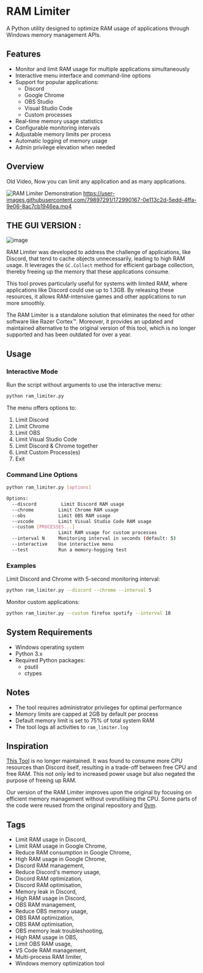 # RAM Limiter

A Python utility designed to optimize RAM usage of applications through Windows memory management APIs.

## Features

- Monitor and limit RAM usage for multiple applications simultaneously
- Interactive menu interface and command-line options
- Support for popular applications:
  - Discord
  - Google Chrome
  - OBS Studio
  - Visual Studio Code
  - Custom processes
- Real-time memory usage statistics
- Configurable monitoring intervals
- Adjustable memory limits per process
- Automatic logging of memory usage
- Admin privilege elevation when needed

## Overview
Old Video, Now you can limit any application and as many applications.

![RAM Limiter Demonstration](https://user-images.githubusercontent.com/79897291/173233207-912f3cb1-bc42-45fa-9f81-36da025f58a4.gif)
https://user-images.githubusercontent.com/79897291/172990167-0e113c2d-5edd-4ffa-9e06-8ac7cb1946ea.mp4

## THE GUI VERSION :

![image](https://github.com/user-attachments/assets/fa5ab459-5bcb-4b77-b870-eeb740138d21)


RAM Limiter was developed to address the challenge of applications, like Discord, that tend to cache objects unnecessarily, leading to high RAM usage. It leverages the `GC.Collect` method for efficient garbage collection, thereby freeing up the memory that these applications consume.

This tool proves particularly useful for systems with limited RAM, where applications like Discord could use up to 1.3GB. By releasing these resources, it allows RAM-intensive games and other applications to run more smoothly.

The RAM Limiter is a standalone solution that eliminates the need for other software like Razer Cortex™. Moreover, it provides an updated and maintained alternative to the original version of this tool, which is no longer supported and has been outdated for over a year.

## Usage

### Interactive Mode

Run the script without arguments to use the interactive menu:

```sh
python ram_limiter.py
```

The menu offers options to:
1. Limit Discord
2. Limit Chrome
3. Limit OBS
4. Limit Visual Studio Code
5. Limit Discord & Chrome together
6. Limit Custom Process(es)
0. Exit

### Command Line Options

```sh
python ram_limiter.py [options]

Options:
  --discord         Limit Discord RAM usage
  --chrome         Limit Chrome RAM usage
  --obs            Limit OBS RAM usage
  --vscode         Limit Visual Studio Code RAM usage
  --custom [PROCESSES...]
                   Limit RAM usage for custom processes
  --interval N     Monitoring interval in seconds (default: 5)
  --interactive    Use interactive menu
  --test           Run a memory-hogging test
```

### Examples

Limit Discord and Chrome with 5-second monitoring interval:
```sh
python ram_limiter.py --discord --chrome --interval 5
```

Monitor custom applications:
```sh
python ram_limiter.py --custom firefox spotify --interval 10
```

## System Requirements

- Windows operating system
- Python 3.x
- Required Python packages:
  - psutil
  - ctypes

## Notes

- The tool requires administrator privileges for optimal performance
- Memory limits are capped at 2GB by default per process
- Default memory limit is set to 75% of total system RAM
- The tool logs all activities to `ram_limiter.log`

## Inspiration
[This Tool](https://github.com/farajyeet/discord-ram-limiter) is no longer maintained. It was found to consume more CPU resources than Discord itself, resulting in a trade-off between free CPU and free RAM. This not only led to increased power usage but also negated the purpose of freeing up RAM.

Our version of the RAM Limiter improves upon the original by focusing on efficient memory management without overutilising the CPU. Some parts of the code were reused from the original repository and [0vm](https://github.com/0vm).


## Tags

- Limit RAM usage in Discord, 
- Limit RAM usage in Google Chrome, 
- Reduce RAM consumption in Google Chrome, 
- High RAM usage in Google Chrome, 
- Discord RAM management, 
- Reduce Discord's memory usage, 
- Discord RAM optimization, 
- Discord RAM optimisation, 
- Memory leak in Discord, 
- High RAM usage in Discord, 
- OBS RAM management, 
- Reduce OBS memory usage, 
- OBS RAM optimization, 
- OBS RAM optimisation, 
- OBS memory leak troubleshooting, 
- High RAM usage in OBS, 
- Limit OBS RAM usage,
- VS Code RAM management,
- Multi-process RAM limiter,
- Windows memory optimization tool
